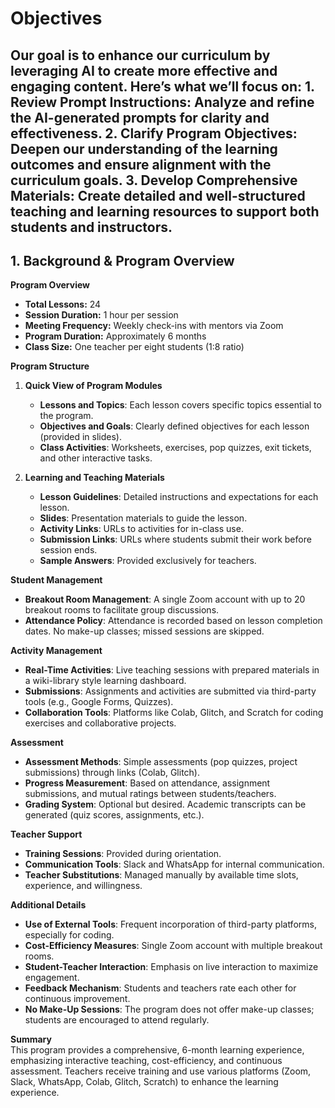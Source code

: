 # Objectives 
Our goal is to enhance our curriculum by leveraging AI to create more effective and engaging content. Here’s what we’ll focus on:
	1.	Review Prompt Instructions: Analyze and refine the AI-generated prompts for clarity and effectiveness.
	2.	Clarify Program Objectives: Deepen our understanding of the learning outcomes and ensure alignment with the curriculum goals.
	3.	Develop Comprehensive Materials: Create detailed and well-structured teaching and learning resources to support both students and instructors.
---

## 1. Background & Program Overview

**Program Overview**  
- **Total Lessons:** 24  
- **Session Duration:** 1 hour per session  
- **Meeting Frequency:** Weekly check-ins with mentors via Zoom  
- **Program Duration:** Approximately 6 months  
- **Class Size:** One teacher per eight students (1:8 ratio)  

**Program Structure**  
1. **Quick View of Program Modules**  
   - **Lessons and Topics**: Each lesson covers specific topics essential to the program.  
   - **Objectives and Goals**: Clearly defined objectives for each lesson (provided in slides).  
   - **Class Activities**: Worksheets, exercises, pop quizzes, exit tickets, and other interactive tasks.

2. **Learning and Teaching Materials**  
   - **Lesson Guidelines**: Detailed instructions and expectations for each lesson.  
   - **Slides**: Presentation materials to guide the lesson.  
   - **Activity Links**: URLs to activities for in-class use.  
   - **Submission Links**: URLs where students submit their work before session ends.  
   - **Sample Answers**: Provided exclusively for teachers.

**Student Management**  
- **Breakout Room Management**: A single Zoom account with up to 20 breakout rooms to facilitate group discussions.  
- **Attendance Policy**: Attendance is recorded based on lesson completion dates. No make-up classes; missed sessions are skipped.  

**Activity Management**  
- **Real-Time Activities**: Live teaching sessions with prepared materials in a wiki-library style learning dashboard.  
- **Submissions**: Assignments and activities are submitted via third-party tools (e.g., Google Forms, Quizzes).  
- **Collaboration Tools**: Platforms like Colab, Glitch, and Scratch for coding exercises and collaborative projects.

**Assessment**  
- **Assessment Methods**: Simple assessments (pop quizzes, project submissions) through links (Colab, Glitch).  
- **Progress Measurement**: Based on attendance, assignment submissions, and mutual ratings between students/teachers.  
- **Grading System**: Optional but desired. Academic transcripts can be generated (quiz scores, assignments, etc.).

**Teacher Support**  
- **Training Sessions**: Provided during orientation.  
- **Communication Tools**: Slack and WhatsApp for internal communication.  
- **Teacher Substitutions**: Managed manually by available time slots, experience, and willingness.

**Additional Details**  
- **Use of External Tools**: Frequent incorporation of third-party platforms, especially for coding.  
- **Cost-Efficiency Measures**: Single Zoom account with multiple breakout rooms.  
- **Student-Teacher Interaction**: Emphasis on live interaction to maximize engagement.  
- **Feedback Mechanism**: Students and teachers rate each other for continuous improvement.  
- **No Make-Up Sessions**: The program does not offer make-up classes; students are encouraged to attend regularly.

**Summary**  
This program provides a comprehensive, 6-month learning experience, emphasizing interactive teaching, cost-efficiency, and continuous assessment. Teachers receive training and use various platforms (Zoom, Slack, WhatsApp, Colab, Glitch, Scratch) to enhance the learning experience.
